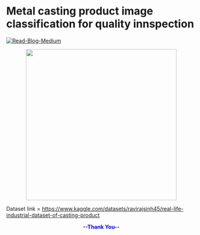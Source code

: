 # Metal casting product image classification for quality innspection
[![Read-Blog-Medium](https://img.shields.io/badge/Read%20Blog-Medium-blue.svg?longCache=true&style=plastic)](https://medium.com/@patilyashodatta)

<p align="center">
<img src="https://tejasmohanayyar.github.io/images/Metal%20casting%20project%20images/imageset.png"  height="400"  />
</p>





Dataset link = https://www.kaggle.com/datasets/ravirajsinh45/real-life-industrial-dataset-of-casting-product
<p align="center">
  <b><span style="color:blue">--Thank You--</span></b>
</p>



